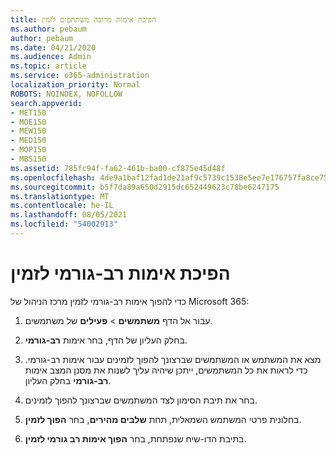 ```yaml
---
title: הפיכת אימות מרובה משתתפים לזמין
ms.author: pebaum
author: pebaum
ms.date: 04/21/2020
ms.audience: Admin
ms.topic: article
ms.service: o365-administration
localization_priority: Normal
ROBOTS: NOINDEX, NOFOLLOW
search.appverid:
- MET150
- MOE150
- MEW150
- MED150
- MOP150
- MBS150
ms.assetid: 785fc94f-fa62-461b-ba00-cf875e45d48f
ms.openlocfilehash: 4de9a1baf12fad1de21af9c5739c1538e5ee7e176757fa8ce7586aa3a7f2b71f
ms.sourcegitcommit: b5f7da89a650d2915dc652449623c78be6247175
ms.translationtype: MT
ms.contentlocale: he-IL
ms.lasthandoff: 08/05/2021
ms.locfileid: "54002913"
---
```

# <a name="enable-multi-factor-authentication"></a>הפיכת אימות רב-גורמי לזמין

כדי להפוך אימות רב-גורמי לזמין מרכז הניהול של Microsoft 365:

1. עבור אל הדף **משתמשים** \> **פעילים** של משתמשים.
    
2. בחלק העליון של הדף, בחר אימות **רב-גורמי**. 
    
3. מצא את המשתמש או המשתמשים שברצונך להפוך לזמינים עבור אימות רב-גורמי. כדי לראות את כל המשתמשים, ייתכן שיהיה עליך לשנות את מסנן המצב אימות **רב-גורמי** בחלק העליון.
    
4. בחר את תיבת הסימון לצד המשתמשים שברצונך להפוך לזמינים.
    
5.  בחלונית פרטי המשתמש השמאלית, תחת **שלבים מהירים**, בחר **הפוך לזמין**. 
    
6. בתיבת הדו-שיח שנפתחת, בחר **הפוך אימות רב גורמי לזמין**. 
    

